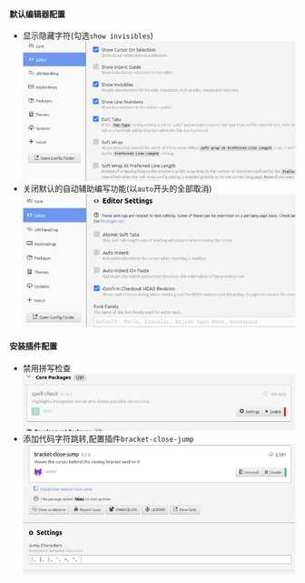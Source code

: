 #### 默认编辑器配置  
- 显示隐藏字符(勾选`show invisibles`)  
  ![](assets/markdown-img-paste-20190719172321139.png)  
- 关闭默认的自动辅助编写功能(以`auto`开头的全部取消)  
  ![](assets/markdown-img-paste-20190719173110387.png)  

#### 安装插件配置  
- 禁用拼写检查  
  ![](assets/markdown-img-paste-20190719170149891.png)  
- 添加代码字符跳转,配置插件`bracket-close-jump`  
  ![](assets/markdown-img-paste-20190719172735397.png)  
